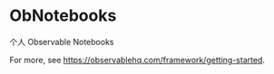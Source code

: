 # ObNotebooks

个人 Observable Notebooks

For more, see <https://observablehq.com/framework/getting-started>.
